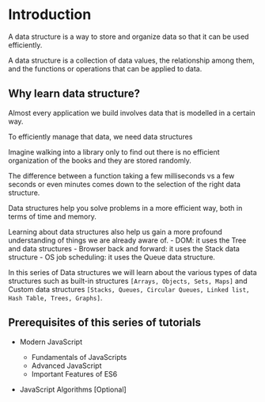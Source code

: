 # Introduction
A data structure is a way to store and organize data so that it can be used efficiently.

A data structure is a collection of data values, the relationship among them, and the functions or operations that can be applied to data.

## Why learn data structure?
Almost every application we build involves data that is modelled in a certain way.

To efficiently manage that data, we need data structures

Imagine walking into a library only to find out there is no efficient organization of the books and they are stored randomly.

The difference between a function taking a few milliseconds vs a few seconds or even minutes comes down to the selection of the right data structure.

Data structures help you solve problems in a more efficient way, both in terms of time and memory.

Learning about data structures also help us gain a more profound understanding of things we are already aware of.
    - DOM: it uses the Tree and data structures
    - Browser back and forward: it uses the Stack data structure
    - OS job scheduling: it uses the Queue data structure.

In this series of Data structures we will learn about the various types of data structures such as built-in structures `[Arrays, Objects, Sets, Maps]` and Custom data structures `[Stacks, Queues, Circular Queues, Linked list, Hash Table, Trees, Graphs]`.

## Prerequisites of this series of tutorials
- Modern JavaScript
    - Fundamentals of JavaScripts
    - Advanced JavaScript
    - Important Features of ES6

- JavaScript Algorithms [Optional]



